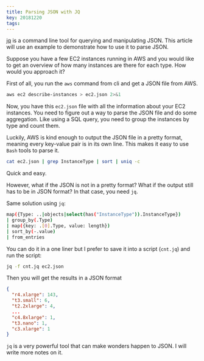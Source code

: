 ```yaml
---
title: Parsing JSON with JQ
key: 20181220 
tags: 
---
```


[jq](https://stedolan.github.io/jq/) is a command line tool for querying and manipulating JSON. This article will use
an example to demonstrate how to use it to parse JSON. 

Suppose you have a few EC2 instances running in AWS and you would like to get an overview of how many instances are there for each type. How would you approach it?

First of all, you run the `aws` command from cli and get a JSON file from AWS. 
```bash
aws ec2 describe-instances > ec2.json 2>&1
```    
Now, you have this `ec2.json` file with all the information about your EC2 instances. 
You need to figure out a way to parse the JSON file and do some aggregation. Like using a SQL query, you need to group the instances by type and count them. 

Luckily, AWS is kind enough to output the JSON file in a pretty format, meaning every key-value pair is in its own line. This makes it easy to use `Bash` tools to parse it. 
```Bash
cat ec2.json | grep InstanceType | sort | uniq -c
```
Quick and easy. 

However, what if the JSON is not in a pretty format? What if the output still has to be in JSON format?
In that case, you need `jq`. 

Same solution using `jq`: 
```Bash
map({Type: ..|objects|select(has("InstanceType")).InstanceType})
| group_by(.Type)
| map({key: .[0].Type, value: length})
| sort_by(-.value)
| from_entries
```
You can do it in a one liner but I prefer to save it into a script (`cnt.jq`) and run the script: 
```Bash
jq -f cnt.jq ec2.json
```
Then you will get the results in a JSON format 
````JSON
{
  "r4.xlarge": 143,
  "t3.small": 6,
  "t2.2xlarge": 4,
  ...
  "c4.8xlarge": 1,
  "t3.nano": 1,
  "c3.xlarge": 1
}
````
`jq` is a very powerful tool that can make wonders happen to JSON. I will write more notes on it.   
